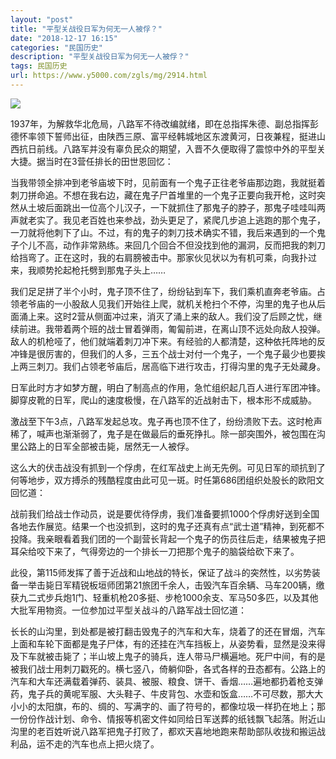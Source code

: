 ```yaml
---
layout: "post"
title: "平型关战役日军为何无一人被俘？"
date: "2018-12-17 16:15"
categories: "民国历史"
description: "平型关战役日军为何无一人被俘？"
tags: 民国历史
url: https://www.y5000.com/zgls/mg/2914.html
---
```






![](https://img.y5000.com/uploads/allimg/160717/4-160GG44S95G.jpg)

1937年，为解救华北危局，八路军不待改编就绪，即在总指挥朱德、副总指挥彭德怀率领下誓师出征，由陕西三原、富平经韩城地区东渡黄河，日夜兼程，挺进山西抗日前线。八路军并没有辜负民众的期望，入晋不久便取得了震惊中外的平型关大捷。据当时在3营任排长的田世恩回忆：

当我带领全排冲到老爷庙坡下时，见前面有一个鬼子正往老爷庙那边跑，我就挺着刺刀拼命追。不想在我右边，藏在鬼子尸首堆里的一个鬼子正要向我开枪，这时突然从土坡后面跳出一位高个儿汉子，一下就抓住了那鬼子的脖子，那鬼子哇哇叫两声就老实了。我见老百姓也来参战，劲头更足了，紧爬几步追上逃跑的那个鬼子，一刀就将他刺下了山。不过，有的鬼子的刺刀技术确实不错，我后来遇到的一个鬼子个儿不高，动作非常熟练。来回几个回合不但没找到他的漏洞，反而把我的刺刀给挡弯了。正在这时，我的右肩膀被击中。那家伙见状以为有机可乘，向我扑过来，我顺势抡起枪托劈到那鬼子头上……

我们足足拼了半个小时，鬼子顶不住了，纷纷钻到车下，我们乘机直奔老爷庙。占领老爷庙的一小股敌人见我们开始往上爬，就机关枪扫个不停，沟里的鬼子也从后面涌上来。这时2营从侧面冲过来，消灭了涌上来的敌人。我们没了后顾之忧，继续前进。我带着两个班的战士冒着弹雨，匍匐前进，在离山顶不远处向敌人投弹。敌人的机枪哑了，他们就端着刺刀冲下来。有经验的人都清楚，这种依托阵地的反冲锋是很厉害的，但我们的人多，三五个战士对付一个鬼子，一个鬼子最少也要挨上两三刺刀。我们占领老爷庙后，居高临下进行攻击，打得沟里的鬼子无处藏身。

日军此时方才如梦方醒，明白了制高点的作用，急忙组织起几百人进行军团冲锋。脚穿皮靴的日军，爬山的速度极慢，在八路军的近战射击下，根本形不成威胁。

激战至下午3点，八路军发起总攻。鬼子再也顶不住了，纷纷溃败下去。这时枪声稀了，喊声也渐渐弱了，鬼子是在做最后的垂死挣扎。除一部突围外，被包围在沟里公路上的日军全部被击毙，居然无一人被俘。

这么大的伏击战没有抓到一个俘虏，在红军战史上尚无先例。可见日军的顽抗到了何等地步，双方搏杀的残酷程度由此可见一斑。时任第686团组织处股长的欧阳文回忆道：

战前我们给战士作动员，说是要优待俘虏，我们准备要抓1000个俘虏好送到全国各地去作展览。结果一个也没抓到，这时的鬼子还真有点“武士道”精神，到死都不投降。我亲眼看着我们团的一个副营长背起一个鬼子的伤员往后走，结果被鬼子把耳朵给咬下来了，气得旁边的一个排长一刀把那个鬼子的脑袋给砍下来了。

此役，第115师发挥了善于近战和山地战的特长，保证了战斗的突然性，以劣势装备一举击毙日军精锐板垣师团第21旅团千余人，击毁汽车百余辆、马车200辆，缴获九二式步兵炮1门、轻重机枪20多挺、步枪1000余支、军马50多匹，以及其他大批军用物资。一位参加过平型关战斗的八路军战士回忆道：

长长的山沟里，到处都是被打翻击毁鬼子的汽车和大车，烧着了的还在冒烟，汽车上面和车轮下面都是鬼子尸体，有的还挂在汽车挡板上，从姿势看，显然是没来得及下车就被击毙了；半山坡上鬼子的骑兵，连人带马尸横遍地。死尸中间，有的是被我们战士用刺刀戳死的。横七竖八，倚躺仰卧，各式各样的丑态都有。公路上的汽车和大车还满载着弹药、装具、被服、粮食、饼干、香烟……遍地都扔着枪支弹药，鬼子兵的黄呢军服、大头鞋子、牛皮背包、水壶和饭盒……不可尽数，那大大小小的太阳旗，布的、绸的、写满字的、画了符号的，都像垃圾一样扔在地上；那一份份作战计划、命令、情报等机密文件如同给日军送葬的纸钱飘飞起落。附近山沟里的老百姓听说八路军把鬼子打败了，都欢天喜地地跑来帮助部队收拢和搬运战利品，运不走的汽车也点上把火烧了。
